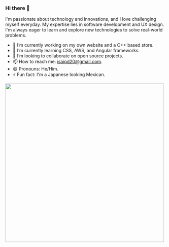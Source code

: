 ### Hi there 👋

<!--
**isaipd20/isaipd20** is a ✨ _special_ ✨ repository because its `README.md` (this file) appears on your GitHub profile.

Here are some ideas to get you started:

- 🔭 I’m currently working on ...
- 🌱 I’m currently learning ...
- 👯 I’m looking to collaborate on ...
- 🤔 I’m looking for help with ...
- 💬 Ask me about ...
- 📫 How to reach me: ...
- 😄 Pronouns: ...
- ⚡ Fun fact: ...
-->

I'm passionate about technology and innovations, and I love challenging myself everyday. My expertise lies in software development and UX design. I'm always eager to learn and explore new technologies to solve real-world problems.

- 🔭 I’m currently working on my own website and a C++ based store.
- 🌱 I’m currently learning CSS, AWS, and Angular frameworks.
- 👯 I’m looking to collaborate on open source projects.
- 📫 How to reach me: isaipd20@gmail.com.
- 😄 Pronouns: He/Him.
- ⚡ Fun fact: I'm a Japanese looking Mexican.

<a href="https://github.com/isaipd20">
  <img align="center" src="https://github-readme-stats.vercel.app/api/top-langs/?username=skyv26&layout=compact&langs_count=9&show_icons=true&theme=prussian&hide_border=true&text_color=ffffff" width="500" />
</a>
